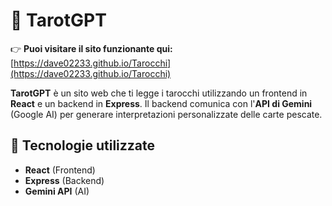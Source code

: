 # 🔮 TarotGPT

👉 **Puoi visitare il sito funzionante qui:**  
[https://dave02233.github.io/Tarocchi](https://dave02233.github.io/Tarocchi)

**TarotGPT** è un sito web che ti legge i tarocchi utilizzando un frontend in **React** e un backend in **Express**. Il backend comunica con l'**API di Gemini** (Google AI) per generare interpretazioni personalizzate delle carte pescate.

## 🚀 Tecnologie utilizzate

- **React** (Frontend)
- **Express** (Backend)
- **Gemini API** (AI)
